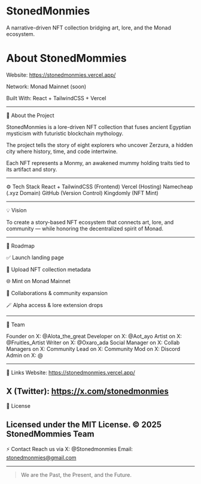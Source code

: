 # StonedMonmies
A narrative-driven NFT collection bridging art, lore, and the Monad ecosystem.

# About StonedMommies

Website: https://stonedmonmies.vercel.app/

Network: Monad Mainnet (soon)

Built With: React + TailwindCSS + Vercel


---

🧩 About the Project

StonedMonmies is a lore-driven NFT collection that fuses ancient Egyptian mysticism with futuristic blockchain mythology.

The project tells the story of eight explorers who uncover Zerzura, a hidden city where history, time, and code intertwine.

Each NFT represents a Monmy, an awakened mummy holding traits tied to its artifact and story.


---

⚙️ Tech Stack
React + TailwindCSS (Frontend)
Vercel (Hosting)
Namecheap (.xyz Domain)
GitHub (Version Control)
Kingdomly (NFT Mint)

---

💡 Vision

To create a story-based NFT ecosystem that connects art, lore, and community — while honoring the decentralized spirit of Monad.

---

🧱 Roadmap

✅ Launch landing page

🧩 Upload NFT collection metadata

🌐 Mint on Monad Mainnet

🫱 Collaborations & community expansion

🪄 Alpha access & lore extension drops

---

👥 Team

Founder on X:	@Alota_the_great
Developer on X:	@Aot_ayo
Artist on X:	@Fruitles_Artist
Writer on X:	@Oxaro_ada
Social Manager on X:
Collab Managers on X:
Community Lead on X:
Community Mod on X:
Discord Admin on X: @


---

🔗 Links
Website: https://stonedmonmies.vercel.app/

X (Twitter): https://x.com/stonedmonmies
---

🧿 License

Licensed under the MIT License.
© 2025 StonedMommies Team
---

⚡ Contact
Reach us via
X: @Stonedmonmies
Email: stonedmonmies@gmail.com


---
> We are the Past, the Present, and the Future.
